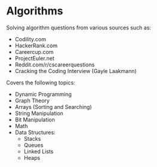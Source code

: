Algorithms
==========

Solving algorithm questions from various sources such as:
- Codility.com
- HackerRank.com
- Careercup.com
- ProjectEuler.net
- Reddit.com/r/cscareerquestions
- Cracking the Coding Interview (Gayle Laakmann)

Covers the following topics:
- Dynamic Programming
- Graph Theory
- Arrays (Sorting and Searching)
- String Manipulation
- Bit Manipulation
- Math
- Data Structures:
  - Stacks
  - Queues
  - Linked Lists
  - Heaps
